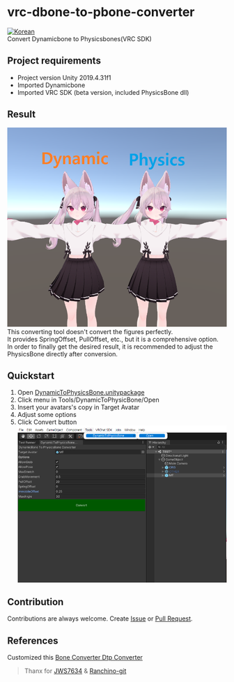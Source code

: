 # vrc-dbone-to-pbone-converter
[![Korean](https://img.shields.io/badge/Language-Korean-blue.svg)](README_KR.md)  
Convert Dynamicbone to Physicsbones(VRC SDK)   

## Project requirements
- Project version Unity 2019.4.31f1
- Imported Dynamicbone
- Imported VRC SDK (beta version, included PhysicsBone dll) 

## Result
![cap01](ReadmeAssets/01.png)  
This converting tool doesn't convert the figures perfectly.  
It provides SpringOffset, PullOffset, etc., but it is a comprehensive option.  
In order to finally get the desired result, it is recommended to adjust the PhysicsBone directly after conversion.  

## Quickstart
1. Open [DynamicToPhysicsBone.unitypackage](https://github.com/mousedoc/vrc-dbone-to-pbone-converter/releases/tag/1.0.0)
1. Click menu in Tools/DynamicToPhysicBone/Open
1. Insert your avatars's copy in Target Avatar  
1. Adjust some options  
1. Click Convert button  
![cap01](ReadmeAssets/00.png)


## Contribution
Contributions are always welcome.
Create [Issue](https://github.com/mousedoc/vrc-dbone-to-pbone-converter/issues) or [Pull Request](https://github.com/mousedoc/vrc-dbone-to-pbone-converter/pulls).


## References
Customized this [Bone Converter Dtp Converter](https://ranchino.booth.pm/items/3701802)
> Thanx for [JWS7634](https://github.com/JWS7634) & [Ranchino-git](https://github.com/Ranchino-git)
